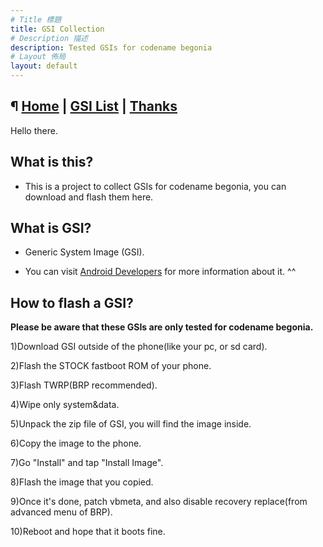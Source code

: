 ```yaml
---
# Title 標題
title: GSI Collection
# Description 描述
description: Tested GSIs for codename begonia
# Layout 佈局
layout: default
---
```


¶ [Home](./) | [GSI List](./docs/dl-aoslevel.md) | [Thanks](./docs/thanks.md)
---

Hello there.

What is this?
---

- This is a project to collect GSIs for codename begonia, you can download and flash them here.

What is GSI?
---

- Generic System Image (GSI).

- You can visit [Android Developers](https://developer.android.com/topic/generic-system-image) for more information about it. ^^


How to flash a GSI?
---

**Please be aware that these GSIs are only tested for codename begonia.**

1)Download GSI outside of the phone(like your pc, or sd card).

2)Flash the STOCK fastboot ROM of your phone.

3)Flash TWRP(BRP recommended).

4)Wipe only system&data.

5)Unpack the zip file of GSI, you will find the image inside. 

6)Copy the image to the phone.

7)Go "Install" and tap "Install Image".

8)Flash the image that you copied.

9)Once it's done, patch vbmeta, and also disable recovery replace(from advanced menu of BRP).

10)Reboot and hope that it boots fine.
